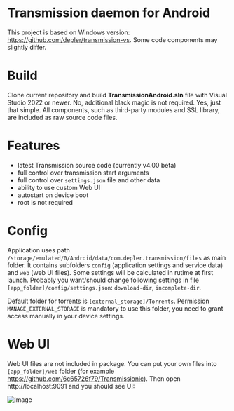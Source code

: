 # Transmission daemon for Android

This project is based on Windows version: https://github.com/depler/transmission-vs. Some code components may slightly differ.

# Build
Clone current repository and build **TransmissionAndroid.sln** file with Visual Studio 2022 or newer. No, additional black magic is not required. Yes, just that simple. All components, such as third-party modules and SSL library, are included as raw source code files.

# Features
- latest Transmission source code (currently v4.00 beta)
- full control over transmission start arguments
- full control over `settings.json` file and other data
- ability to use custom Web UI
- autostart on device boot
- root is not required

# Config
Application uses path `/storage/emulated/0/Android/data/com.depler.transmission/files` as main folder. It contains subfolders `config` (application settings and service data) and `web` (web UI files). Some settings will be calculated in rutime at first launch. Probably you want/should change following settings in file `[app_folder]/config/settings.json`: `download-dir`, `incomplete-dir`. 

Default folder for torrents is `[external_storage]/Torrents`. Permission `MANAGE_EXTERNAL_STORAGE` is mandatory to use this folder, you need to grant access manually in your device settings.

# Web UI
Web UI files are not included in package. You can put your own files into `[app_folder]/web` folder (for example https://github.com/6c65726f79/Transmissionic). Then open http://localhost:9091 and you should see UI:

![image](https://user-images.githubusercontent.com/13541699/203150571-73a94e67-7110-4c18-b77a-02f465b02695.png)


